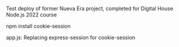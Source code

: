 Test deploy of former Nueva Era project, completed for Digital House Node.js 2022 course


npm install cookie-session

app.js:
Replacing express-session for cookie-session
